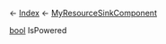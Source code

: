 ← [Index](Api-Index) ← [MyResourceSinkComponent](Sandbox.Game.EntityComponents.MyResourceSinkComponent)

[bool](System.Boolean) IsPowered